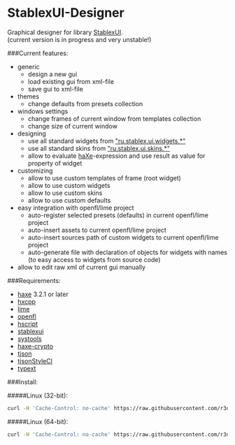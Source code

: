 StablexUI-Designer
=========================

Graphical designer for library [StablexUI](https://github.com/RealyUniqueName/StablexUI).<br/>
(current version is in progress and very unstable!)

###Current features:<br/>
* generic
	* design a new gui
	* load existing gui from xml-file
	* save gui to xml-file
* themes
	* change defaults from presets collection
* windows settings
	* change frames of current window from templates collection
	* change size of current window
* designing
	* use all standard widgets from ["ru.stablex.ui.widgets.*"](https://github.com/RealyUniqueName/StablexUI/tree/master/src/ru/stablex/ui/widgets)
	* use all standard skins from ["ru.stablex.ui.skins.*"](https://github.com/RealyUniqueName/StablexUI/tree/master/src/ru/stablex/ui/skins)
	* allow to evaluate [haXe](https://haxe.org/)-expression and use result as value for property of widget
* customizing
	* allow to use custom templates of frame (root widget)
	* allow to use custom widgets
	* allow to use custom skins
	* allow to use custom defaults
* easy integration with openfl/lime project
	* auto-register selected presets (defaults) in current openfl/lime project
	* auto-insert assets to current openfl/lime project
	* auto-insert sources path of custom widgets to current openfl/lime project
	* auto-generate file with declaration of objects for widgets with names (to easy access to widgets from source code)
* allow to edit raw xml of current gui manually

###Requirements:<br/>
* [haxe](https://haxe.org) 3.2.1 or later
* [hxcpp](https://github.com/HaxeFoundation/hxcpp)
* [lime](https://github.com/openfl/lime)
* [openfl](https://github.com/openfl/openfl)
* [hscript](https://github.com/HaxeFoundation/hscript)
* [stablexui](https://github.com/RealyUniqueName/StablexUI)
* [systools](https://github.com/waneck/systools.git)
* [haxe-crypto](https://github.com/soywiz/haxe-crypto)
* [tjson](https://github.com/martamius/TJSON)
* [tjsonStyleCl](https://github.com/r3d9u11/haxe-tjsonStyleCl)
* [typext](https://github.com/r3d9u11/haxe-typext)

###Install:<br/>

#####Linux (32-bit):<br/>
```bash
curl -H 'Cache-Control: no-cache' https://raw.githubusercontent.com/r3d9u11/StablexUI-Designer/master/Install-Linux.sh | bash
```

#####Linux (64-bit):<br/>
```bash
curl -H 'Cache-Control: no-cache' https://raw.githubusercontent.com/r3d9u11/StablexUI-Designer/master/Install-Linux64.sh | bash
```
